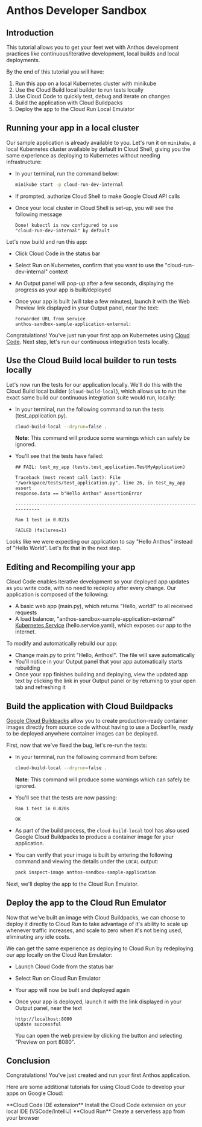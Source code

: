# Anthos Developer Sandbox

<walkthrough-disable-features toc></walkthrough-disable-features>

## Introduction

This tutorial allows you to get your feet wet with Anthos development practices
like continuous/iterative development, local builds and local deployments.

By the end of this tutorial you will have:

1.  Run this app on a local Kubernetes cluster with minikube
2.  Use the Cloud Build local builder to run tests locally
3.  Use Cloud Code to quickly test, debug and iterate on changes
4.  Build the application with Cloud Buildpacks
5.  Deploy the app to the Cloud Run Local Emulator

## Running your app in a local cluster

Our sample application is already available to you. Let's run it on `minikube`,
a local Kubernetes cluster available by default in Cloud Shell, giving you the
same experience as deploying to Kubernetes without needing infrastructure:

*   In your
    <walkthrough-editor-spotlight spotlightId="menu-terminal-new-terminal">terminal</walkthrough-editor-spotlight>,
    run the command below:

    ```bash
    minikube start -p cloud-run-dev-internal
    ```

*   If prompted, authorize Cloud Shell to make Google Cloud API calls

*   Once your local cluster in Cloud Shell is set-up, you will see the following
    message

    ```terminal
    Done! kubectl is now configured to use
    "cloud-run-dev-internal" by default
    ```

Let's now build and run this app:

*   Click
    <walkthrough-editor-spotlight spotlightId="cloud-code-status-bar">Cloud
    Code</walkthrough-editor-spotlight> in the status bar
*   Select <walkthrough-editor-spotlight spotlightId="cloud-code-run-on-k8s">Run
    on Kubernetes</walkthrough-editor-spotlight>, confirm that you want to use
    the "cloud-run-dev-internal" context
*   An
    <walkthrough-editor-spotlight spotlightId="output">Output</walkthrough-editor-spotlight>
    panel will pop-up after a few seconds, displaying the progress as your app
    is built/deployed
*   Once your app is built (will take a few minutes), launch it with the Web
    Preview link displayed in your
    <walkthrough-editor-spotlight spotlightId="output">Output</walkthrough-editor-spotlight>
    panel, near the text:

    ```terminal
    Forwarded URL from service
    anthos-sandbox-sample-application-external:
    ```

Congratulations! You've just run your first app on Kubernetes using
[Cloud Code](https://cloud.google.com/code). Next step, let's run our continuous
integration tests locally.

## Use the Cloud Build local builder to run tests locally

Let's now run the tests for our application locally. We'll do this with the
Cloud Build local builder (`cloud-build-local`), which allows us to run the
exact same build our continuous integration suite would run, locally:

*   In your
    <walkthrough-editor-spotlight spotlightId="menu-terminal-new-terminal">terminal</walkthrough-editor-spotlight>,
    run the following command to run the tests
    (<walkthrough-editor-open-file filePath="tests/test_application.py">test_application.py</walkthrough-editor-open-file>).

    ```bash
    cloud-build-local --dryrun=false .
    ```

    **Note**: This command will produce some warnings which can safely be
    ignored.

*   You'll see that the tests have failed:

    ```terminal
    ## FAIL: test_my_app (tests.test_application.TestMyApplication)

    Traceback (most recent call last): File
    "/workspace/tests/test_application.py", line 26, in test_my_app assert
    response.data == b"Hello Anthos" AssertionError

    ----------------------------------------------------------------------------

    Ran 1 test in 0.021s

    FAILED (failures=1)
    ```

Looks like we were expecting our application to say "Hello Anthos" instead of
"Hello World". Let's fix that in the next step.

## Editing and Recompiling your app

Cloud Code enables iterative development so your deployed app updates as you
write code, with no need to redeploy after every change. Our application is
composed of the following:

*   A basic web app
    (<walkthrough-editor-open-file filePath="src/main.py">main.py</walkthrough-editor-open-file>),
    which returns "Hello, world!" to all received requests
*   A load balancer, "anthos-sandbox-sample-application-external"
    [Kubernetes Service](https://kubernetes.io/docs/concepts/services-networking/service/)
    (<walkthrough-editor-open-file filePath="kubernetes-manifests/hello.service.yaml">hello.service.yaml</walkthrough-editor-open-file>),
    which exposes our app to the internet.

To modify and automatically rebuild our app:

*   Change
    <walkthrough-editor-select-line filePath="src/main.py" startLine="9" endLine="9" startCharacterOffset="19" endCharacterOffset="24">main.py</walkthrough-editor-select-line>
    to print "Hello, Anthos!". The file will save automatically
*   You'll notice in your
    <walkthrough-editor-spotlight spotlightId="output">Output</walkthrough-editor-spotlight>
    panel that your app automatically starts rebuilding
*   Once your app finishes building and deploying, view the updated app text by
    clicking the link in your
    <walkthrough-editor-spotlight spotlightId="output">Output</walkthrough-editor-spotlight>
    panel or by returning to your open tab and refreshing it

## Build the application with Cloud Buildpacks

[Google Cloud Buildpacks](https://cloud.google.com/blog/products/containers-kubernetes/google-cloud-now-supports-buildpacks)
allow you to create production-ready container images directly from source code
without having to use a Dockerfile, ready to be deployed anywhere container
images can be deployed.

First, now that we've fixed the bug, let's re-run the tests:

*   In your
    <walkthrough-editor-spotlight spotlightId="menu-terminal-new-terminal">terminal</walkthrough-editor-spotlight>,
    run the following command from before:

    ```bash
    cloud-build-local --dryrun=false .
    ```

    **Note**: This command will produce some warnings which can safely be
    ignored.

*   You'll see that the tests are now passing:

    ```terminal
    Ran 1 test in 0.020s

    OK
    ```

*   As part of the build process, the `cloud-build-local` tool has also used
    Google Cloud Buildpacks to produce a container image for your application.

*   You can verify that your image is built by entering the following command
    and viewing the details under the `LOCAL` output:

    ```bash
    pack inspect-image anthos-sandbox-sample-application
    ```

Next, we'll deploy the app to the Cloud Run Emulator.

## Deploy the app to the Cloud Run Emulator

Now that we've built an image with Cloud Buildpacks, we can choose to deploy it
directly to Cloud Run to take advantage of it's ability to scale up whenever
traffic increases, and scale to zero when it's not being used, eliminating any
idle costs.

We can get the same experience as deploying to Cloud Run by redeploying our app
locally on the Cloud Run Emulator:

*   Launch
    <walkthrough-editor-spotlight spotlightId="cloud-code-status-bar">Cloud
    Code</walkthrough-editor-spotlight> from the status bar
*   Select
    <walkthrough-editor-spotlight spotlightId="cloud-code-run-on-cloud-run-emulator">Run
    on Cloud Run Emulator</walkthrough-editor-spotlight>
*   Your app will now be built and deployed again
*   Once your app is deployed, launch it with the link displayed in your
    <walkthrough-editor-spotlight spotlightId="output">Output</walkthrough-editor-spotlight>
    panel, near the text

    ```terminal
    http://localhost:8080
    Update successful
    ```

    You can open the web preview by clicking the <walkthrough-web-preview-icon/>
    button and selecting "Preview on port 8080".

## Conclusion

<walkthrough-conclusion-trophy></walkthrough-conclusion-trophy>

Congratulations! You've just created and run your first Anthos application.

<walkthrough-inline-feedback></walkthrough-inline-feedback>

Here are some additional tutorials for using Cloud Code to develop your apps on
Google Cloud:

<walkthrough-tutorial-card id="cloud_code_install_local_ide" icon="LAUNCHER_SECTION">
**Cloud Code IDE extension** Install the Cloud Code extension on your local IDE
(VSCode/IntelliJ) </walkthrough-tutorial-card>

<walkthrough-tutorial-card id="cloud_run_cloud_code_create_service" icon="SERVERLESS_SECTION">
**Cloud Run** Create a serverless app from your browser
</walkthrough-tutorial-card>
